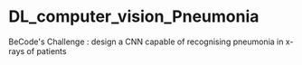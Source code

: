 # DL_computer_vision_Pneumonia
BeCode's Challenge : design a CNN capable of recognising pneumonia in x-rays of patients
